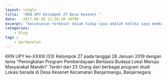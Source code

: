 ```yaml
---
layout: single
title:  "KKN UPY Kelompok 27 Desa Kesenet "
date:   2017-06-20 11:16:18 +0700
excerpt: "kesuksesan terbesar dalam hidup saya adalah ketika saya membantu orang lain dengan hobi, menyelesaikan masalah yang mereka alami dengan teknologi"
categories:
    - blog
tags :
    - perkenalan
---
```


KKN UPY ke-XXXIII (33) Kelompok 27 pada tanggal 28 Januari 2019 dengan tema "Peningkatan Program Pemberdayaan Berbasis Budaya Lokal Menuju
Masyarakat Mandiri"
Terdiri dari 23 Orang dari berbagai program studi  
Lokasi berada di Desa Kesenet Kecamatan Banjarmangu, Banjarnegara